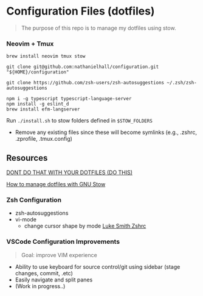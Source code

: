 # Configuration Files (dotfiles)
> The purpose of this repo is to manage my dotfiles using stow.

### Neovim + Tmux
```
brew install neovim tmux stow
```

```
git clone git@github.com:nathanielhall/configuration.git "${HOME}/configuration"
```

```
git clone https://github.com/zsh-users/zsh-autosuggestions ~/.zsh/zsh-autosuggestions
```

```
npm i -g typescript typescript-language-server
npm install -g eslint_d
brew install efm-langserver
```

Run `./install.sh` to stow folders defined in `$STOW_FOLDERS`
- Remove any existing files since these will become symlinks (e.g., .zshrc, .zprofile, .tmux.config)


## Resources
[DONT DO THAT WITH YOUR DOTFILES (DO THIS)](https://youtu.be/tkUllCAGs3c)

[How to manage dotfiles with GNU Stow](https://www.kabisa.nl/tech/how-to-manage-dotfiles-with-gnu-stow/)

### Zsh Configuration
- zsh-autosuggestions
- vi-mode 
  - change cursor shape by mode [Luke Smith Zshrc](https://gist.github.com/LukeSmithxyz/e62f26e55ea8b0ed41a65912fbebbe52)


### VSCode Configuration Improvements
> Goal: improve VIM experience 
- Ability to use keyboard for source control/git using sidebar (stage changes, commit, .etc)
- Easily navigate and split panes
- (Work in progress..)